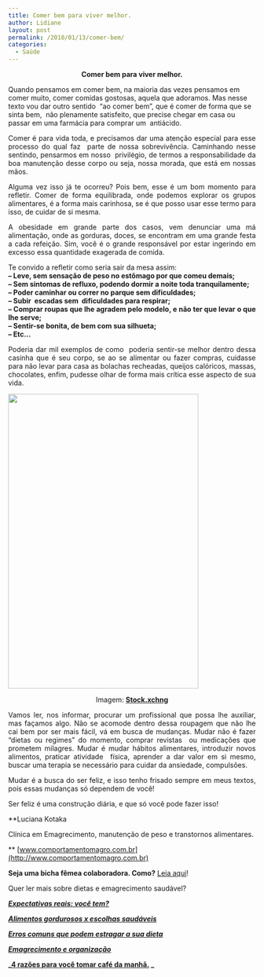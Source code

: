 ```yaml
---
title: Comer bem para viver melhor.
author: Lidiane
layout: post
permalink: /2010/01/13/comer-bem/
categories:
  - Saúde
---
```

<p style="text-align: center;">
  <strong>Comer bem para viver melhor.</strong>
</p>

Quando pensamos em comer bem, na maioria das vezes pensamos em comer muito, comer comidas gostosas, aquela que adoramos. Mas nesse texto vou dar outro sentido  “ao comer bem”, que é comer de forma que se sinta bem,  não plenamente satisfeito, que precise chegar em casa ou passar em uma farmácia para comprar um  antiácido.

<!--more-->

<p style="text-align: justify;">
  Comer é para vida toda, e precisamos dar uma atenção especial para esse processo do qual faz  parte de nossa sobrevivência. Caminhando nesse sentindo, pensarmos em nosso  privilégio, de termos a responsabilidade da boa manutenção desse corpo ou seja, nossa morada, que está em nossas mãos.
</p>

<p style="text-align: justify;">
  Alguma vez isso já te ocorreu? Pois bem, esse é um bom momento para refletir. Comer de forma equilibrada, onde podemos explorar os grupos alimentares, é a forma mais carinhosa, se é que posso usar esse termo para isso, de cuidar de si mesma.
</p>

<p style="text-align: justify;">
  A obesidade em grande parte dos casos, vem denunciar uma má alimentação, onde as gorduras, doces, se encontram em uma grande festa a cada refeição. Sim, você é o grande responsável por estar ingerindo em excesso essa quantidade exagerada de comida.
</p>

<p style="text-align: justify;">
  Te convido a refletir como seria sair da mesa assim:<br /> <strong>&#8211; Leve, sem sensação de peso no estômago por que comeu demais;<br /> &#8211; Sem sintomas de refluxo, podendo dormir a noite toda tranquilamente;<br /> &#8211; Poder caminhar ou correr no parque sem dificuldades;<br /> &#8211; Subir  escadas sem  dificuldades para respirar;<br /> &#8211; Comprar roupas que lhe agradem pelo modelo, e não ter que levar o que lhe serve;<br /> &#8211; Sentir-se bonita, de bem com sua silhueta;<br /> &#8211; Etc…</strong>
</p>

<p style="text-align: justify;">
  Poderia dar mil exemplos de como  poderia sentir-se melhor dentro dessa casinha que é seu corpo, se ao se alimentar ou fazer compras, cuidasse para não levar para casa as bolachas recheadas, queijos calóricos, massas, chocolates, enfim, pudesse olhar de forma mais crítica esse aspecto de sua vida.
</p>

[<img class="size-full wp-image-6869 aligncenter" title="nutrição" src="https://www.trololodemulher.com.br/2011/09/nutricao.jpg" alt="" width="387" height="600" />](https://www.trololodemulher.com.br/2011/09/nutricao.jpg)

<p style="text-align: center;">
  Imagem: <strong><a href="http://www.sxc.hu/" target="_blank" rel="noopener noreferrer">Stock.xchng</a></strong>
</p>

<p style="text-align: justify;">
  Vamos ler, nos informar, procurar um profissional que possa lhe auxiliar, mas façamos algo. Não se acomode dentro dessa roupagem que não lhe cai bem por ser mais fácil, vá em busca de mudanças. Mudar não é fazer “dietas ou regimes” do momento, comprar revistas  ou medicações que prometem milagres. Mudar é mudar hábitos alimentares, introduzir novos alimentos, praticar atividade  física, aprender a dar valor em si mesmo, buscar uma terapia se necessário para cuidar da ansiedade, compulsões.
</p>

<p style="text-align: justify;">
  Mudar é a busca do ser feliz, e isso tenho frisado sempre em meus textos, pois essas mudanças só dependem de você!
</p>

<p style="text-align: justify;">
  Ser feliz é uma construção diária, e que só você pode fazer isso!
</p>

**Luciana Kotaka
  
Clínica em Emagrecimento, manutenção de peso e transtornos alimentares.
  
** [www.comportamentomagro.com.br](http://www.comportamentomagro.com.br)

**Seja uma bicha fêmea colaboradora. Como?** [Leia aqui](http://www.trololodemulher.com.br/colabore/)!

Quer ler mais sobre dietas e emagrecimento saudável?

**_<a href="http://www.trololodemulher.com.br/2010/06/28/emagrecimento-expectativas/" target="_self">Expectativas reais: você tem?</a>_**

**_<a href="http://www.trololodemulher.com.br/2010/05/28/escolha-alimentos-saudaveis/" target="_self">Alimentos gordurosos x escolhas saudáveis</a>_**

**_<a href="http://www.trololodemulher.com.br/2010/02/02/dieta/" target="_self">Erros comuns que podem estragar a sua dieta</a>_**

**_<a href="http://www.trololodemulher.com.br/2010/01/26/emagrecimento/" target="_self">Emagrecimento e organização</a>_**

**_<a href="http://www.trololodemulher.com.br/2009/02/07/dieta-2/" target="_self">4 razões para você tomar café da manhã.</a> _**